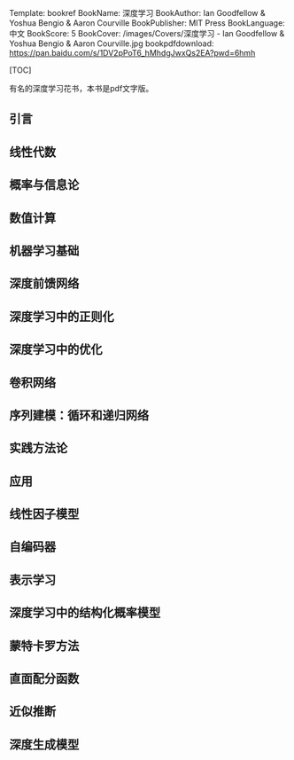 Template: bookref
BookName: 深度学习
BookAuthor: Ian Goodfellow & Yoshua Bengio & Aaron Courville
BookPublisher: MIT Press
BookLanguage: 中文
BookScore: 5
BookCover: /images/Covers/深度学习 - Ian Goodfellow & Yoshua Bengio & Aaron Courville.jpg
bookpdfdownload: https://pan.baidu.com/s/1DV2pPoT6_hMhdgJwxQs2EA?pwd=6hmh



[TOC]

有名的深度学习花书，本书是pdf文字版。


## 引言

## 线性代数

## 概率与信息论

## 数值计算

## 机器学习基础

## 深度前馈网络

## 深度学习中的正则化

## 深度学习中的优化

## 卷积网络

## 序列建模：循环和递归网络

## 实践方法论

## 应用

## 线性因子模型

## 自编码器

## 表示学习

## 深度学习中的结构化概率模型

## 蒙特卡罗方法

## 直面配分函数

## 近似推断

## 深度生成模型